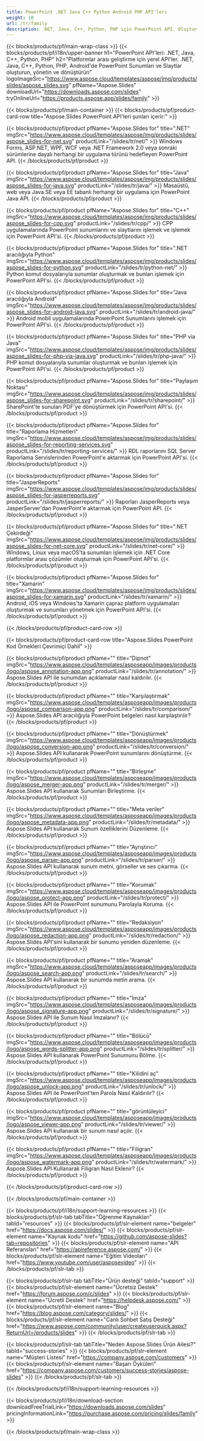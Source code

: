```yaml
---
title: PowerPoint .NET Java C++ Python Android PHP API'leri
weight: 10
url: /tr/family
description: .NET, Java, C++, Python, PHP için PowerPoint API. Oluştur Yaz Düzenle Render Yazdır PowerPoint PPT, PPTX, ODP. Slaytları SSRS ve JasperReports'ta Dışa Aktarma
---
```


{{< blocks/products/pf/main-wrap-class >}}
{{< blocks/products/pf/i18n/upper-banner h1="PowerPoint API'leri: .NET, Java, C++, Python, PHP" h2="Platformlar arası geliştirme için yerel API'ler. .NET, Java, C++, Python, PHP, Android'de PowerPoint Sunumları ve Slaytlar oluşturun, yönetin ve dönüştürün" logoImageSrc="https://www.aspose.cloud/templates/aspose/img/products/slides/aspose_slides.svg" pfName="Aspose.Slides" downloadUrl="https://downloads.aspose.com/slides" tryOnlineUrl="https://products.aspose.app/slides/family" >}}

{{< blocks/products/pf/main-container >}}
{{< blocks/products/pf/product-card-row title="Aspose.Slides PowerPoint API'leri şunları içerir:" >}}

{{< blocks/products/pf/product pfName="Aspose.Slides for" title=".NET" imgSrc="https://www.aspose.cloud/templates/aspose/img/products/slides/aspose_slides-for-net.svg" productLink="/slides/tr/net/" >}}
Windows Forms, ASP.NET, WPF, WCF veya .NET Framework 2.0 veya sonraki sürümlerine dayalı herhangi bir uygulama türünü hedefleyen PowerPoint API.
{{< /blocks/products/pf/product >}}

{{< blocks/products/pf/product pfName="Aspose.Slides for" title="Java" imgSrc="https://www.aspose.cloud/templates/aspose/img/products/slides/aspose_slides-for-java.svg" productLink="/slides/tr/java/" >}}
Masaüstü, web veya Java SE veya EE tabanlı herhangi bir uygulama için PowerPoint Java API.
{{< /blocks/products/pf/product >}}

{{< blocks/products/pf/product pfName="Aspose.Slides for" title="C++" imgSrc="https://www.aspose.cloud/templates/aspose/img/products/slides/aspose_slides-for-cpp.svg" productLink="/slides/tr/cpp/" >}}
CPP uygulamalarında PowerPoint sunumlarını ve slaytlarını işlemek ve işlemek için PowerPoint API'si.
{{< /blocks/products/pf/product >}}

{{< blocks/products/pf/product pfName="Aspose.Slides for" title=".NET aracılığıyla Python" imgSrc="https://www.aspose.cloud/templates/aspose/img/products/slides/aspose_slides-for-python.svg" productLink="/slides/tr/python-net/" >}}
Python komut dosyalarıyla sunumlar oluşturmak ve bunları işlemek için PowerPoint API'si.
{{< /blocks/products/pf/product >}}

{{< blocks/products/pf/product pfName="Aspose.Slides for" title="Java aracılığıyla Android" imgSrc="https://www.aspose.cloud/templates/aspose/img/products/slides/aspose_slides-for-android-java.svg" productLink="/slides/tr/android-java/" >}}
Android mobil uygulamalarında PowerPoint Sunumlarını işlemek için PowerPoint API'si.
{{< /blocks/products/pf/product >}}

{{< blocks/products/pf/product pfName="Aspose.Slides for" title="PHP via Java" imgSrc="https://www.aspose.cloud/templates/aspose/img/products/slides/aspose_slides-for-php-via-java.svg" productLink="/slides/tr/php-java/" >}}
PHP komut dosyalarıyla sunumlar oluşturmak ve bunları işlemek için PowerPoint API'si.
{{< /blocks/products/pf/product >}}

{{< blocks/products/pf/product pfName="Aspose.Slides for" title="Paylaşım Noktası" imgSrc="https://www.aspose.cloud/templates/aspose/img/products/slides/aspose_slides-for-sharepoint.svg" productLink="/slides/tr/sharepoint/" >}}
SharePoint'te sunuları PDF'ye dönüştürmek için PowerPoint API'si.
{{< /blocks/products/pf/product >}}

{{< blocks/products/pf/product pfName="Aspose.Slides for" title="Raporlama Hizmetleri" imgSrc="https://www.aspose.cloud/templates/aspose/img/products/slides/aspose_slides-for-reporting-services.svg" productLink="/slides/tr/reporting-services/" >}}
RDL raporlarını SQL Server Raporlama Servislerinden PowerPoint'e aktarmak için PowerPoint API'si.
{{< /blocks/products/pf/product >}}

{{< blocks/products/pf/product pfName="Aspose.Slides for" title="JasperReports" imgSrc="https://www.aspose.cloud/templates/aspose/img/products/slides/aspose_slides-for-jasperreports.svg" productLink="/slides/tr/jasperreports/" >}}
Raporları JasperReports veya JasperServer'dan PowerPoint'e aktarmak için PowerPoint API.
{{< /blocks/products/pf/product >}}

{{< blocks/products/pf/product pfName="Aspose.Slides for" title=".NET Çekirdeği" imgSrc="https://www.aspose.cloud/templates/aspose/img/products/slides/aspose_slides-for-net-core.svg" productLink="/slides/tr/net-core/" >}}
Windows, Linux veya macOS'ta sunumları işlemek için .NET Core platformlar arası çözümler oluşturmak için PowerPoint API'si.
{{< /blocks/products/pf/product >}}

{{< blocks/products/pf/product pfName="Aspose.Slides for" title="Xamarin" imgSrc="https://www.aspose.cloud/templates/aspose/img/products/slides/aspose_slides-for-xamarin.svg" productLink="/slides/tr/xamarin/" >}}
Android, iOS veya Windows'ta Xamarin çapraz platform uygulamaları oluşturmak ve sunumları yönetmek için PowerPoint API'si.
{{< /blocks/products/pf/product >}}

{{< /blocks/products/pf/product-card-row >}}

{{< blocks/products/pf/product-card-row title="Aspose.Slides PowerPoint Kod Örnekleri Çevrimiçi Dahil" >}}

{{< blocks/products/pf/product pfName="" title="Dipnot" imgSrc="https://www.aspose.cloud/templates/asposeapp/images/products/logo/aspose_annotation-app.png" productLink="/slides/tr/annotation/" >}}
Aspose.Slides API ile sunumdan açıklamalar nasıl kaldırılır.
{{< /blocks/products/pf/product >}}

{{< blocks/products/pf/product pfName="" title="Karşılaştırmak" imgSrc="https://www.aspose.cloud/templates/asposeapp/images/products/logo/aspose_comparison-app.png" productLink="/slides/tr/comparison/" >}}
Aspose.Slides API aracılığıyla PowerPoint belgeleri nasıl karşılaştırılır?
{{< /blocks/products/pf/product >}}

{{< blocks/products/pf/product pfName="" title="Dönüştürmek" imgSrc="https://www.aspose.cloud/templates/asposeapp/images/products/logo/aspose_conversion-app.png" productLink="/slides/tr/conversion/" >}}
Aspose.Slides API kullanarak PowerPoint sunumlarını dönüştürme.
{{< /blocks/products/pf/product >}}

{{< blocks/products/pf/product pfName="" title="Birleşme" imgSrc="https://www.aspose.cloud/templates/asposeapp/images/products/logo/aspose_merger-app.png" productLink="/slides/tr/merger/" >}}
Aspose.Slides API kullanarak Sunumları Birleştirme.
{{< /blocks/products/pf/product >}}

{{< blocks/products/pf/product pfName="" title="Meta veriler" imgSrc="https://www.aspose.cloud/templates/asposeapp/images/products/logo/aspose_metadata-app.png" productLink="/slides/tr/metadata/" >}}
Aspose.Slides API kullanarak Sunum özelliklerini Düzenleme.
{{< /blocks/products/pf/product >}}

{{< blocks/products/pf/product pfName="" title="Ayrıştırıcı" imgSrc="https://www.aspose.cloud/templates/asposeapp/images/products/logo/aspose_parser-app.png" productLink="/slides/tr/parser/" >}}
Aspose.Slides API kullanarak sunum metni, görseller ve ses çıkarma.
{{< /blocks/products/pf/product >}}

{{< blocks/products/pf/product pfName="" title="Korumak" imgSrc="https://www.aspose.cloud/templates/asposeapp/images/products/logo/aspose_protect-app.png" productLink="/slides/tr/protect/" >}}
Aspose.Slides API ile PowerPoint sunumunu Parolayla Koruma.
{{< /blocks/products/pf/product >}}

{{< blocks/products/pf/product pfName="" title="Redaksiyon" imgSrc="https://www.aspose.cloud/templates/asposeapp/images/products/logo/aspose_redaction-app.png" productLink="/slides/tr/redaction/" >}}
Aspose.Slides API'sini kullanarak bir sunumu yeniden düzenleme.
{{< /blocks/products/pf/product >}}

{{< blocks/products/pf/product pfName="" title="Aramak" imgSrc="https://www.aspose.cloud/templates/asposeapp/images/products/logo/aspose_search-app.png" productLink="/slides/tr/search/" >}}
Aspose.Slides API kullanarak bir sunumda metin arama.
{{< /blocks/products/pf/product >}}

{{< blocks/products/pf/product pfName="" title="İmza" imgSrc="https://www.aspose.cloud/templates/asposeapp/images/products/logo/aspose_signature-app.png" productLink="/slides/tr/signature/" >}}
Aspose.Slides API ile Sunum Nasıl İmzalanır?
{{< /blocks/products/pf/product >}}

{{< blocks/products/pf/product pfName="" title="Bölücü" imgSrc="https://www.aspose.cloud/templates/asposeapp/images/products/logo/aspose_words-splitter-app.png" productLink="/slides/tr/splitter/" >}}
Aspose.Slides API kullanarak PowerPoint Sunumunu Bölme.
{{< /blocks/products/pf/product >}}

{{< blocks/products/pf/product pfName="" title="Kilidini aç" imgSrc="https://www.aspose.cloud/templates/asposeapp/images/products/logo/aspose_unlock-app.png" productLink="/slides/tr/unlock/" >}}
Aspose.Slides API ile PowerPoint'ten Parola Nasıl Kaldırılır?
{{< /blocks/products/pf/product >}}

{{< blocks/products/pf/product pfName="" title="görüntüleyici" imgSrc="https://www.aspose.cloud/templates/asposeapp/images/products/logo/aspose_viewer-app.png" productLink="/slides/tr/viewer/" >}}
Aspose.Slides API kullanarak bir sunum nasıl açılır.
{{< /blocks/products/pf/product >}}

{{< blocks/products/pf/product pfName="" title="Filigran" imgSrc="https://www.aspose.cloud/templates/asposeapp/images/products/logo/aspose_watermark-app.png" productLink="/slides/tr/watermark/" >}}
Aspose.Slides API Kullanarak Filigran Nasıl Eklenir?
{{< /blocks/products/pf/product >}}

{{< /blocks/products/pf/product-card-row >}}

{{< /blocks/products/pf/main-container >}}

{{< blocks/products/pf/i18n/support-learning-resources >}}
{{< blocks/products/pf/slr-tab tabTitle="Öğrenme Kaynakları" tabId="resources" >}}
{{< blocks/products/pf/slr-element name="belgeler" href="https://docs.aspose.com/slides/" >}}
{{< blocks/products/pf/slr-element name="Kaynak kodu" href="https://github.com/aspose-slides?tab=repositories" >}}
{{< blocks/products/pf/slr-element name="API Referansları" href="https://apireference.aspose.com/" >}}
{{< blocks/products/pf/slr-element name="Eğitim Videoları" href="https://www.youtube.com/user/asposevideo" >}}
{{< /blocks/products/pf/slr-tab >}}

{{< blocks/products/pf/slr-tab tabTitle="Ürün desteği" tabId="support" >}}
{{< blocks/products/pf/slr-element name="Ücretsiz Destek" href="https://forum.aspose.com/c/slides" >}}
{{< blocks/products/pf/slr-element name="Ücretli Destek" href="https://helpdesk.aspose.com/" >}}
{{< blocks/products/pf/slr-element name="Blog" href="https://blog.aspose.com/category/slides/" >}}
{{< blocks/products/pf/slr-element name="Canlı Sohbet Satış Desteği" href="https://www.aspose.com/community/user/createuserquick.aspx?ReturnUrl=/products/slides" >}}
{{< /blocks/products/pf/slr-tab >}}

{{< blocks/products/pf/slr-tab tabTitle="Neden Aspose.Slides Ürün Ailesi?" tabId="success-stories" >}}
{{< blocks/products/pf/slr-element name="Müşteri Listesi" href="https://company.aspose.com/customers" >}}
{{< blocks/products/pf/slr-element name="Başarı Öyküleri" href="https://company.aspose.com/customers/success-stories/aspose-slides" >}}
{{< /blocks/products/pf/slr-tab >}}

{{< /blocks/products/pf/i18n/support-learning-resources >}}

{{< blocks/products/pf/i18n/download-section downloadFreeTrialLink="https://downloads.aspose.com/slides" pricingInformationLink="https://purchase.aspose.com/pricing/slides/family" >}}

{{< /blocks/products/pf/main-wrap-class >}}